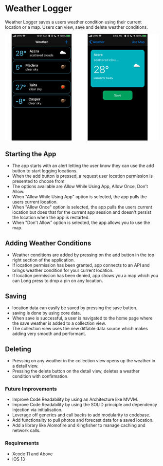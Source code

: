 # Weather Logger
Weather Logger saves a users weather condition using their current location or a map. Users can view, save and delete weather conditions.

![](preview.png)

## Starting the App
* The app starts with an alert letting the user know they can use the add button to start logging locations.
* When the add button is pressed, a request user location permission is presented to choose from.
* The options available are Allow While Using App, Allow Once, Don't Allow.
* When "Allow While Using App" option is selected, the app pulls the users current location.
* When "Allow Once" option is selected, the app pulls the users current location but does that for the current app session and doesn't persist the location when the app is restarted.
* When "Don't Allow" option is selected, the app allows you to use the map. 

## Adding Weather Conditions
* Weather conditions are added by pressing on the add button in the top right section of the application.
* If location permission has been granted, app connects to an API and brings weather condition for your current location.
* If location permission has been denied, app shows you a map which you can Long press to drop a pin on any location.

## Saving 
* location data can easily be saved by pressing the save button.
* saving is done by using core data. 
* When save is successful, a user is navigated to the home page where the save weather is added to a collection view.
* The collection view uses the new diffable data source which makes adding very smooth and performant. 

## Deleting
* Pressing on any weather in the collection view opens up the weather in a detail view. 
* Pressing the delete button on the detail view, deletes a weather condition with confirmation.


### Future Improvements
* Improve Code Readability by using an Architecture like MVVM.
* Improve Code Readability by using the SOLID principle and dependency Injection via initialisation.
* Leverage off generics and call backs to add modularity to codebase. 
* Add functionality to pull photos and forecast data for a saved location.
* Add a library like Alomofire and Kingfisher to manage caching and network calls.


### Requirements
- Xcode 11 and Above
- iOS 13

